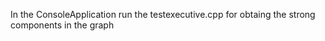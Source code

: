 In the ConsoleApplication run the testexecutive.cpp for obtaing the strong components in the graph 
